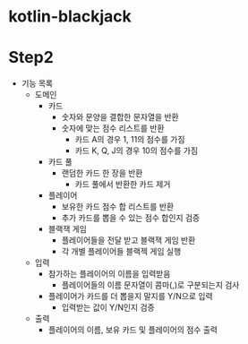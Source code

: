 # kotlin-blackjack
# Step2
- 기능 목록
  - 도메인
    - 카드
      - 숫자와 문양을 결합한 문자열을 반환
      - 숫자에 맞는 점수 리스트를 반환
        - 카드 A의 경우 1, 11의 점수를 가짐
        - 카드 K, Q, J의 경우 10의 점수를 가짐
    - 카드 풀
      - 랜덤한 카드 한 장을 반환
        - 카드 풀에서 반환한 카드 제거
    - 플레이어
      - 보유한 카드 점수 합 리스트를 반환
      - 추가 카드를 뽑을 수 있는 점수 합인지 검증
    - 블랙잭 게임
      - 플레이어들을 전달 받고 블랙잭 게임 반환
      - 각 개별 플레이어들 블랙젝 게임 실행
  - 입력
    - 참가하는 플레이어의 이름을 입력받음
      - 플레이어들의 이름 문자열이 콤마(,)로 구분되는지 검사
    - 플레이어가 카드를 더 뽑을지 말지를 Y/N으로 입력
      - 입력받는 값이 Y/N인지 검증
  - 출력
    - 플레이어의 이름, 보유 카드 및 플레이어의 점수 출력 